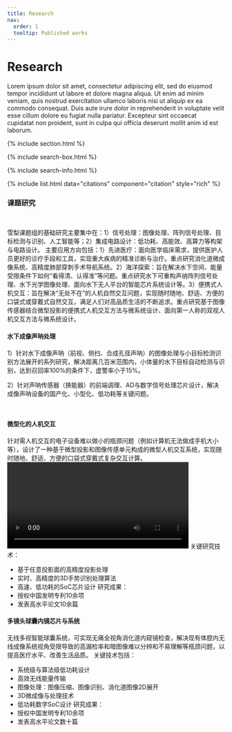 ```yaml
---
title: Research
nav:
  order: 1
  tooltip: Published works
---
```


# <i class="fas fa-microscope"></i>Research

Lorem ipsum dolor sit amet, consectetur adipiscing elit, sed do eiusmod tempor incididunt ut labore et dolore magna aliqua.
Ut enim ad minim veniam, quis nostrud exercitation ullamco laboris nisi ut aliquip ex ea commodo consequat.
Duis aute irure dolor in reprehenderit in voluptate velit esse cillum dolore eu fugiat nulla pariatur.
Excepteur sint occaecat cupidatat non proident, sunt in culpa qui officia deserunt mollit anim id est laborum.

{% include section.html %}

{% include search-box.html %}

{% include search-info.html %}

{% include list.html data="citations" component="citation" style="rich" %}
<div class="block-title"><h3>课题研究</h3></div>
<br>

雪梨课题组的基础研究主要集中在：1）信号处理：图像处理、阵列信号处理、目标检测与识别、人工智能等；2）集成电路设计：低功耗、高能效、高算力等构架与电路设计。
主要应用方向包括：1）先进医疗：面向医学临床需求，提供医护人员更好的诊疗手段和工具，实现重大疾病的精准诊断与治疗。重点研究消化道微成像系统、高精度肺部穿刺手术导航系统。2）海洋探索：旨在解决水下空间、能量受限条件下如何“看得清、认得准”等问题。重点研究水下可重构声纳阵列信号处理、水下光学图像处理、面向水下无人平台的智能芯片系统设计等。3）便携式人机交互：旨在解决“无处不在”的人机自然交互问题，实现随时随地、舒适、方便的口袋式或穿戴式自然交互，满足人们对高品质生活的不断追求。重点研究基于图像传感器结合微型投影的便携式人机交互方法与微系统设计、面向第一人称的双视人机交互方法与微系统设计。


#### 水下成像声呐处理

1）针对水下成像声呐（前视、侧扫、合成孔径声呐）的图像处理与小目标检测识别方法展开的系列研究，解决距离几百米范围内，小体量的水下目标自动检测与识别，达到召回率100%的条件下，虚警率小于15%。

2）针对声呐传感器（换能器）的前端调理、AD与数字信号处理芯片设计，解决成像声呐设备的国产化、小型化、低功耗等关键问题。

<br>

####  微型化的人机交互
针对需人机交互的电子设备难以做小的瓶颈问题（例如计算机无法做成手机大小等），设计了一种基于微型投影和图像传感单元构成的微型人机交互系统，实现随时随地、舒适、方便的口袋式穿戴式复杂交互计算。
<video width="420" height="200" controls autoplay>
    <source src="./img/research/renji.mp4" type="video/mp4"></source>
</video> 
关键研究技术：
* 基于任意投影面的高精度投影处理
* 实时、高精度的3D手势识别处理算法
* 高速、低功耗的SoC芯片设计
研究成果：
* 授权中国发明专利10余项
* 发表高水平论文10余篇 
#### 多镜头球囊内镜芯片与系统
无线多视智能球囊系统，可实现无痛全视角消化道内窥镜检查，解决现有体腔内无线成像系统视角受限导致的高漏检率和暗图像难以分辨和不易理解等瓶颈问题，以提高医疗水平、改善生活品质。
关键技术包括：
* 系统级与算法级低功耗设计
* 高效无线能量传输
* 图像处理：图像压缩、图像识别、消化道图像2D展开
* 3D微成像与处理技术
* 低功耗数字SoC设计
研究成果：
* 授权中国发明专利10余项
* 发表高水平论文数十篇
<br>
